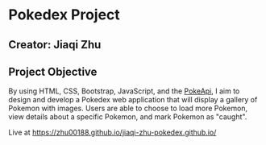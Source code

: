 # Pokedex Project

## Creator: Jiaqi Zhu

## Project Objective
By using HTML, CSS, Bootstrap, JavaScript, and the [PokeApi](https://pokeapi.co), I aim to design and develop a Pokedex web application that will display a gallery of Pokemon with images. Users are able to choose to load more Pokemon, view details about a specific Pokemon, and mark Pokemon as "caught".

Live at https://zhu00188.github.io/jiaqi-zhu-pokedex.github.io/
